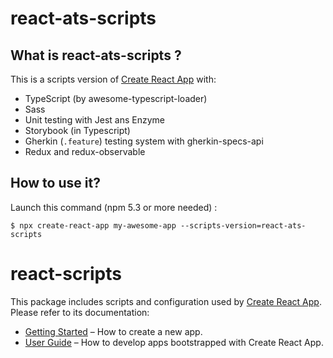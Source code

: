 # react-ats-scripts

## What is react-ats-scripts ?
This is a scripts version of [Create React App](https://github.com/facebookincubator/create-react-app) with:
* TypeScript (by awesome-typescript-loader)
* Sass
* Unit testing with Jest ans Enzyme
* Storybook (in Typescript)
* Gherkin (`.feature`) testing system with gherkin-specs-api
* Redux and redux-observable

## How to use it?

Launch this command (npm 5.3 or more needed) :
``` shell
$ npx create-react-app my-awesome-app --scripts-version=react-ats-scripts
```


# react-scripts

This package includes scripts and configuration used by [Create React App](https://github.com/facebookincubator/create-react-app).<br>
Please refer to its documentation:

* [Getting Started](https://github.com/facebookincubator/create-react-app/blob/master/README.md#getting-started) – How to create a new app.
* [User Guide](https://github.com/facebookincubator/create-react-app/blob/master/packages/react-scripts/template/README.md) – How to develop apps bootstrapped with Create React App.
